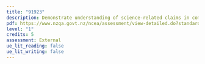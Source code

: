 ```yaml
---
title: "91923"
description: Demonstrate understanding of science-related claims in communicated information
pdf: https://www.nzqa.govt.nz/ncea/assessment/view-detailed.do?standardNumber=91923
level: "1"
credits: 5
assessment: External
ue_lit_reading: false
ue_lit_writing: false
---
```

